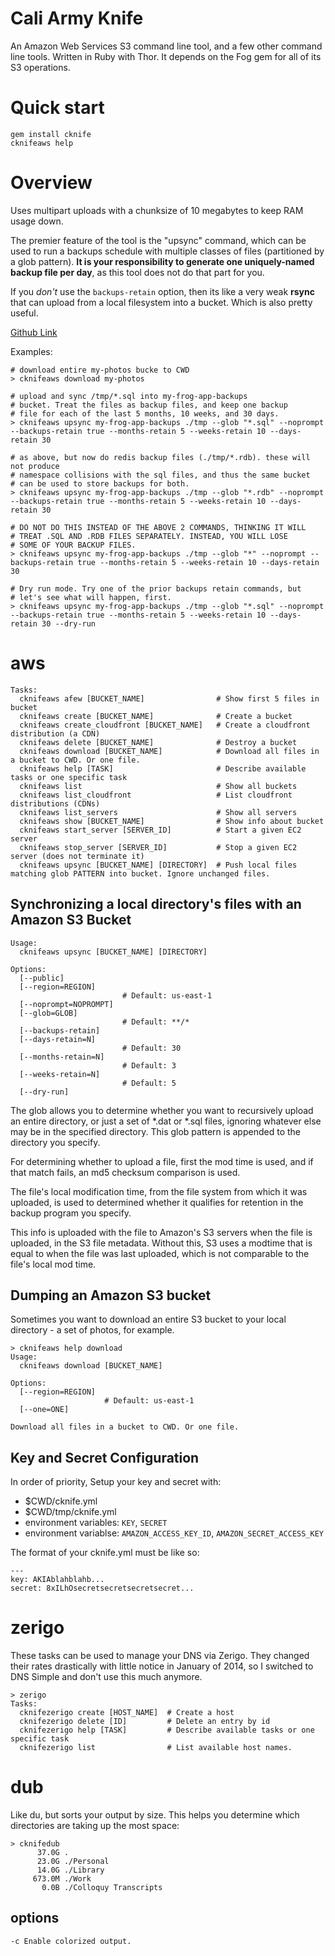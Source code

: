 Cali Army Knife
==============

An Amazon Web Services S3 command line tool, and a few other command
line tools. Written in Ruby with Thor. It depends on the Fog gem for
all of its S3 operations.

# Quick start

    gem install cknife
    cknifeaws help

# Overview

Uses multipart uploads with a chunksize of 10 megabytes to keep RAM
usage down.

The premier feature of the tool is the "upsync" command, which can be
used to run a backups schedule with multiple classes of files
(partitioned by a glob pattern). **It is your responsibility to
generate one uniquely-named backup file per day**, as this tool does
not do that part for you.

If you *don't* use the `backups-retain` option, then its like a very
weak **rsync** that can upload from a local filesystem into a bucket.
Which is also pretty useful.

[Github Link](https://github.com/mikedll/cali-army-knife)

Examples:

    # download entire my-photos bucke to CWD
    > cknifeaws download my-photos 
    
    # upload and sync /tmp/*.sql into my-frog-app-backups
    # bucket. Treat the files as backup files, and keep one backup
    # file for each of the last 5 months, 10 weeks, and 30 days.    
    > cknifeaws upsync my-frog-app-backups ./tmp --glob "*.sql" --noprompt --backups-retain true --months-retain 5 --weeks-retain 10 --days-retain 30

    # as above, but now do redis backup files (./tmp/*.rdb). these will not produce
    # namespace collisions with the sql files, and thus the same bucket
    # can be used to store backups for both.    
    > cknifeaws upsync my-frog-app-backups ./tmp --glob "*.rdb" --noprompt --backups-retain true --months-retain 5 --weeks-retain 10 --days-retain 30

    # DO NOT DO THIS INSTEAD OF THE ABOVE 2 COMMANDS, THINKING IT WILL
    # TREAT .SQL AND .RDB FILES SEPARATELY. INSTEAD, YOU WILL LOSE
    # SOME OF YOUR BACKUP FILES.    
    > cknifeaws upsync my-frog-app-backups ./tmp --glob "*" --noprompt --backups-retain true --months-retain 5 --weeks-retain 10 --days-retain 30

    # Dry run mode. Try one of the prior backups retain commands, but
    # let's see what will happen, first.
    > cknifeaws upsync my-frog-app-backups ./tmp --glob "*.sql" --noprompt --backups-retain true --months-retain 5 --weeks-retain 10 --days-retain 30 --dry-run

# aws

    Tasks:
      cknifeaws afew [BUCKET_NAME]                # Show first 5 files in bucket
      cknifeaws create [BUCKET_NAME]              # Create a bucket
      cknifeaws create_cloudfront [BUCKET_NAME]   # Create a cloudfront distribution (a CDN)
      cknifeaws delete [BUCKET_NAME]              # Destroy a bucket
      cknifeaws download [BUCKET_NAME]            # Download all files in a bucket to CWD. Or one file.
      cknifeaws help [TASK]                       # Describe available tasks or one specific task
      cknifeaws list                              # Show all buckets
      cknifeaws list_cloudfront                   # List cloudfront distributions (CDNs)
      cknifeaws list_servers                      # Show all servers
      cknifeaws show [BUCKET_NAME]                # Show info about bucket
      cknifeaws start_server [SERVER_ID]          # Start a given EC2 server
      cknifeaws stop_server [SERVER_ID]           # Stop a given EC2 server (does not terminate it)
      cknifeaws upsync [BUCKET_NAME] [DIRECTORY]  # Push local files matching glob PATTERN into bucket. Ignore unchanged files.      

## Synchronizing a local directory's files with an Amazon S3 Bucket

    Usage:
      cknifeaws upsync [BUCKET_NAME] [DIRECTORY]

    Options:
      [--public]             
      [--region=REGION]      
                             # Default: us-east-1
      [--noprompt=NOPROMPT]  
      [--glob=GLOB]          
                             # Default: **/*
      [--backups-retain]     
      [--days-retain=N]      
                             # Default: 30
      [--months-retain=N]    
                             # Default: 3
      [--weeks-retain=N]     
                             # Default: 5
      [--dry-run]            

The glob allows you to determine whether you want to recursively
upload an entire directory, or just a set of *.dat or *.sql files,
ignoring whatever else may be in the specified directory. This glob
pattern is appended to the directory you specify.

For determining whether to upload a file, first the mod time is used,
and if that match fails, an md5 checksum comparison is used.

The file's local modification time, from the file system from which it
was uploaded, is used to determined whether it qualifies for retention
in the backup program you specify.

This info is uploaded with the file to Amazon's S3 servers when the
file is uploaded, in the S3 file metadata. Without this, S3 uses a
modtime that is equal to when the file was last uploaded, which is not
comparable to the file's local mod time.

## Dumping an Amazon S3 bucket

Sometimes you want to download an entire S3 bucket to your local
directory - a set of photos, for example.

    > cknifeaws help download 
    Usage:
      cknifeaws download [BUCKET_NAME]

    Options:
      [--region=REGION]  
                         # Default: us-east-1
      [--one=ONE]        

    Download all files in a bucket to CWD. Or one file.


## Key and Secret Configuration

In order of priority, Setup your key and secret with:

  - $CWD/cknife.yml
  - $CWD/tmp/cknife.yml
  - environment variables: `KEY`, `SECRET`
  - environment variablse: `AMAZON_ACCESS_KEY_ID`, `AMAZON_SECRET_ACCESS_KEY` 

The format of your cknife.yml must be like so:

    ---
    key: AKIAblahblahb...
    secret: 8xILhOsecretsecretsecretsecret...


# zerigo 

These tasks can be used to manage your DNS via Zerigo.  They changed
their rates drastically with little notice in January of 2014, so I
switched to DNS Simple and don't use this much anymore.

    > zerigo 
    Tasks:
      cknifezerigo create [HOST_NAME]  # Create a host
      cknifezerigo delete [ID]         # Delete an entry by id
      cknifezerigo help [TASK]         # Describe available tasks or one specific task
      cknifezerigo list                # List available host names.

# dub

Like du, but sorts your output by size.  This helps you determine
which directories are taking up the most space:

    > cknifedub
          37.0G .
          23.0G ./Personal
          14.0G ./Library
         673.0M ./Work
           0.0B ./Colloquy Transcripts

## options      

    -c Enable colorized output. 

